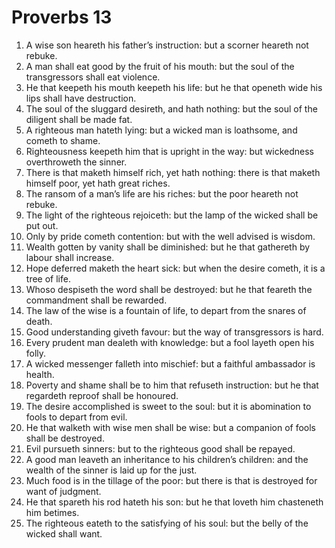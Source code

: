 ﻿# Proverbs 13
1. A wise son heareth his father’s instruction: but a scorner heareth not rebuke. 
2. A man shall eat good by the fruit of his mouth: but the soul of the transgressors shall eat violence. 
3. He that keepeth his mouth keepeth his life: but he that openeth wide his lips shall have destruction. 
4. The soul of the sluggard desireth, and hath nothing: but the soul of the diligent shall be made fat. 
5. A righteous man hateth lying: but a wicked man is loathsome, and cometh to shame. 
6. Righteousness keepeth him that is upright in the way: but wickedness overthroweth the sinner. 
7. There is that maketh himself rich, yet hath nothing: there is that maketh himself poor, yet hath great riches. 
8. The ransom of a man’s life are his riches: but the poor heareth not rebuke. 
9. The light of the righteous rejoiceth: but the lamp of the wicked shall be put out. 
10. Only by pride cometh contention: but with the well advised is wisdom. 
11. Wealth gotten by vanity shall be diminished: but he that gathereth by labour shall increase. 
12. Hope deferred maketh the heart sick: but when the desire cometh, it is a tree of life. 
13. Whoso despiseth the word shall be destroyed: but he that feareth the commandment shall be rewarded. 
14. The law of the wise is a fountain of life, to depart from the snares of death. 
15. Good understanding giveth favour: but the way of transgressors is hard. 
16. Every prudent man dealeth with knowledge: but a fool layeth open his folly. 
17. A wicked messenger falleth into mischief: but a faithful ambassador is health. 
18. Poverty and shame shall be to him that refuseth instruction: but he that regardeth reproof shall be honoured. 
19. The desire accomplished is sweet to the soul: but it is abomination to fools to depart from evil. 
20. He that walketh with wise men shall be wise: but a companion of fools shall be destroyed. 
21. Evil pursueth sinners: but to the righteous good shall be repayed. 
22. A good man leaveth an inheritance to his children’s children: and the wealth of the sinner is laid up for the just. 
23. Much food is in the tillage of the poor: but there is that is destroyed for want of judgment. 
24. He that spareth his rod hateth his son: but he that loveth him chasteneth him betimes. 
25. The righteous eateth to the satisfying of his soul: but the belly of the wicked shall want. 
